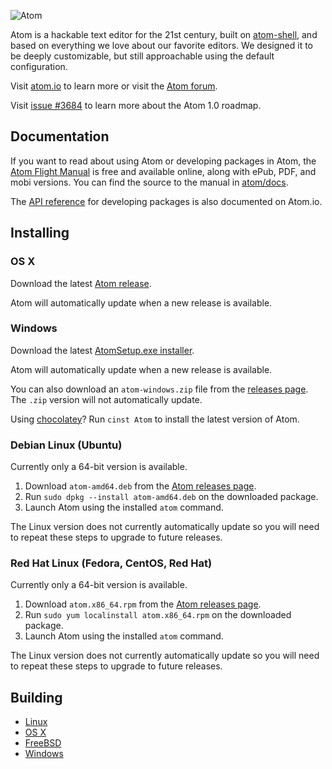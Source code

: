 ![Atom](https://cloud.githubusercontent.com/assets/72919/2874231/3af1db48-d3dd-11e3-98dc-6066f8bc766f.png)

Atom is a hackable text editor for the 21st century, built on [atom-shell](https://github.com/atom/atom-shell), and based on everything we love about our favorite editors. We designed it to be deeply customizable, but still approachable using the default configuration.

Visit [atom.io](https://atom.io) to learn more or visit the [Atom forum](https://discuss.atom.io).

Visit [issue #3684](https://github.com/atom/atom/issues/3684) to learn more
about the Atom 1.0 roadmap.

## Documentation

If you want to read about using Atom or developing packages in Atom, the [Atom Flight Manual](https://atom.io/docs/latest/) is free and available online, along with ePub, PDF, and mobi versions. You can find the source to the manual in [atom/docs](https://github.com/atom/docs).

The [API reference](https://atom.io/docs/api) for developing packages is also documented on Atom.io.


## Installing

### OS X

Download the latest [Atom release](https://github.com/atom/atom/releases/latest).

Atom will automatically update when a new release is available.

### Windows

Download the latest [AtomSetup.exe installer](https://github.com/atom/atom/releases/latest).

Atom will automatically update when a new release is available.

You can also download an `atom-windows.zip` file from the [releases page](https://github.com/atom/atom/releases/latest).
The `.zip` version will not automatically update.

Using [chocolatey](https://chocolatey.org/)? Run `cinst Atom` to install
the latest version of Atom.

### Debian Linux (Ubuntu)

Currently only a 64-bit version is available.

1. Download `atom-amd64.deb` from the [Atom releases page](https://github.com/atom/atom/releases/latest).
2. Run `sudo dpkg --install atom-amd64.deb` on the downloaded package.
3. Launch Atom using the installed `atom` command.

The Linux version does not currently automatically update so you will need to
repeat these steps to upgrade to future releases.

### Red Hat Linux (Fedora, CentOS, Red Hat)

Currently only a 64-bit version is available.

1. Download `atom.x86_64.rpm` from the [Atom releases page](https://github.com/atom/atom/releases/latest).
2. Run `sudo yum localinstall atom.x86_64.rpm` on the downloaded package.
3. Launch Atom using the installed `atom` command.

The Linux version does not currently automatically update so you will need to
repeat these steps to upgrade to future releases.

## Building

* [Linux](docs/build-instructions/linux.md)
* [OS X](docs/build-instructions/os-x.md)
* [FreeBSD](docs/build-instructions/freebsd.md)
* [Windows](docs/build-instructions/windows.md)
